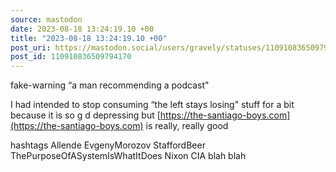 ```yaml
---
source: mastodon
date: 2023-08-18 13:24:19.10 +00
title: "2023-08-18 13:24:19.10 +00"
post_uri: https://mastodon.social/users/gravely/statuses/110910836509794170
post_id: 110910836509794170
---
```

fake-warning “a man recommending a podcast"

I had intended to stop consuming “the left stays losing" stuff for a bit because it is so g d depressing but [https://the-santiago-boys.com](https://the-santiago-boys.com) is really, really good

hashtags Allende EvgenyMorozov StaffordBeer ThePurposeOfASystemIsWhatItDoes Nixon CIA blah blah


